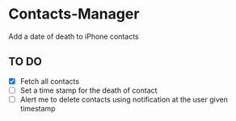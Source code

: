 # Contacts-Manager
Add a date of death to iPhone contacts


## TO DO
- [x] Fetch all contacts
- [ ] Set a time stamp for the death of contact
- [ ] Alert me to delete contacts using notification at the user given timestamp
